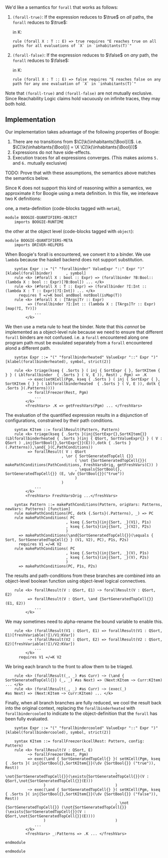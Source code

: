 We'd like a semantics for `forall` that works as follows:

1.  `(forall-true)`: If the expression reduces to $\true$ on *all* paths, the `forall` reduces to $\true$:

    in K:

    ```
    rule (forall X : T :: E) => true requires "E reaches true on all paths for all evaluations of `X` in `inhabitants(T)`"
    ```

2.  `(forall-false)`: If the expression reduces to $\false$ on *any* path, the `forall` reduces to $\false$: 

    in K:

    ```
    rule (forall X : T :: E) => false requires "E reaches false on any path for any one evaluation of `X` in `inhabitants(T)`"
    ```

Note that `(forall-true)` and `(forall-false)` are not mutually exclusive.
Since Reachability Logic claims hold vacuously on infinite traces, they may both hold. 

## Implementation

Our implementation takes advantage of the following properties of Boogie:

1. There are no transitions from $\C[\k(\inhabitants{\Bool})]$. i.e. $\C[\k(\inhabitants{\Bool})] = \X \C[\k(\inhabitants{\Bool})]$
2. Expressions do not have side-effects.
3. Execution traces for all expressions converges. (This makes axioms `5.` and `6.` mutually exclusive)

TODO: Prove that with these assumptions, the semantics above matches the semantics below.

Since K does not support this kind of reasoning within a semantics, we approximate it for Boogie using a meta definition.
In this file, we interleave two K definitions:

one, a meta-definition (code-blocks tagged with `metak`),

```objectk
module BOOGIE-QUANTIFIERS-OBJECT
    imports BOOGIE-RUNTIME
```

the other at the object level (code-blocks tagged with `object`):

```metak
module BOOGIE-QUANTIFIERS-META
    imports DRIVER-HELPERS
```

When Boogie's forall is encountered, we convert it to a binder. We use `lambda` because the haskell backend does not support substitution.

```objectk
    syntax Expr ::= "(" "forallbinder" ValueExpr "::" Expr ")"  [klabel(forallbinder)      , symbol]
    rule <k> (#forall X : bool :: Expr) => (forallbinder ?B:Bool:: (lambda X : bool :: Expr)[?B:Bool]) ... </k>
    rule <k> (#forall X : T :: Expr) => (forallbinder ?I:Int :: (lambda X : T :: Expr)[?I:Int]) ... </k>
      requires T =/=K bool andBool notBool(isMap(T))
    rule <k> (#forall X : [TArgs]Tr :: Expr)
          => (forallbinder ?I:Int :: (lambda X : [TArgs]Tr :: Expr)[map(?I, Tr)])
             ...
         </k>
```

We then use a meta rule to heat the binder.
Note that this *cannot* be implemented as a object-level rule because we need to ensure that different `forall` binders are not confused.
i.e. a `forall` encountered along one program path must be evaulated separately from a `forall` encountered alond a different path.

```objectk
    syntax Expr ::= "(" "forallbinderheated" ValueExpr "::" Expr ")"  [klabel(forallbinderheated), symbol, strict(2)]
```

```metak
    rule <k> triage(kseq { .Sorts } ( inj { SortExpr { }, SortKItem { } } ( Lblforallbinder  { .Sorts } ( V, E )), Rest) , Pgm) => .K
          ~> exec(setKCell(Pgm, kseq { .Sorts } ( inj { SortExpr { }, SortKItem { } } ( Lblforallbinderheated  { .Sorts } ( V, E )), dotk { .Sorts }(.Patterns))))
          ~> forallFreezer(Rest, Pgm)
             ...
         </k>
         <freshVars> .K => getFreshVars(Pgm) ... </freshVars>
```

The evaluation of the quantified expression results in a disjunction of configurations, constrained by their path conditions.

```metak
    syntax KItem ::= forallResult(Pattern, Pattern)
    rule <k> triage(kseq { .Sorts }(inj{SortExpr{},SortKItem{}}(Lblforallbinderheated { .Sorts }(inj { QSort, SortValueExpr{} } ( V : QSort ) ,inj{SortBool{},SortExpr{}}(E))),dotk { .Sorts }(.Patterns)),\and{_}(C,PathConditions))
          => forallResult( V : QSort
                         , \or { SortGeneratedTopCell {}}
                               ( \not {SortGeneratedTopCell{}}( makePathConditions(PathConditions, FreshVarsOrig, getFreshVars(C)) )
                               , \equals{SortBool{}, SortGeneratedTopCell{}} (E, \dv {SortBool{}}("true"))
                               )
                         )
             ...
         </k>
         <freshVars> FreshVarsOrig ...</freshVars>
```

```metak
    syntax Pattern ::= makePathConditions(Pattern, origVars: Patterns, newVars: Patterns) [function] 
    rule makePathConditions(PC, dotk {.Sorts}(.Patterns), _) => PC
    rule makePathConditions( PC
                           , kseq {.Sorts}(inj{Sort, _}(V1), P1s)
                           , kseq {.Sorts}(inj{Sort, _}(V2), P2s)
                           )
      => makePathConditions(\and{SortGeneratedTopCell{}}(\equals { Sort, SortGeneratedTopCell{} } (V1, V2), PC), P1s, P2s)
      requires V1 =/=K V2
    rule makePathConditions( PC
                           , kseq {.Sorts}(inj{Sort, _}(V), P1s)
                           , kseq {.Sorts}(inj{Sort, _}(V), P2s)
                           )
      => makePathConditions(PC, P1s, P2s)
```

The results and path-conditions from these branches are combined into an object-level boolean function using object-level logical connectives.

```metak
    rule <k> forallResult(V : QSort, E1) ~> forallResult(V : QSort, E2)
          => forallResult(V : QSort, \and {SortGeneratedTopCell{}} (E1, E2))
             ...
         </k>
```

We may sometimes need to alpha-rename the bound variable to enable this.

```metak
    rule <k> (forallResult(V1 : QSort, E1) => forallResult(V1 : QSort, E1)[freshVariable(!I)/V1:KVar])
          ~> (forallResult(V2 : QSort, E2) => forallResult(V2 : QSort, E2)[freshVariable(!I)/V2:KVar])
             ...
         </k>
      requires V1 =/=K V2
```

We bring each branch to the front to allow them to be triaged.

```metak
    rule <k> (forallResult(_, _) #as Curr) ~> (\and { SortGeneratedTopCell{}} (_, _) #as Next) => (Next:KItem ~> Curr:KItem) ... </k>
    rule <k> (forallResult(_, _) #as Curr) ~> (exec(_)                               #as Next) => (Next:KItem ~> Curr:KItem) ... </k>
```

Finally, when all branch branches are fully reduced, we cool the result back into the original context,
replacing the `forallbinderheated` with `forallbindercooled` to indicate to the object-definition that the `forall` has been fully evaluated.

```objectk
    syntax Expr ::= "(" "forallbindercooled" ValueExpr "::" Expr ")"  [klabel(forallbindercooled), symbol, strict(2)]
```

```metak
    syntax KItem ::= forallFreezer(kcellRest: Pattern, config: Pattern)
    rule <k> forallResult(V : QSort, E)
          ~> forallFreezer(Rest, Pgm)
          => exec(\and { SortGeneratedTopCell{} }( setKCell(Pgm, kseq { .Sorts }( inj{SortBool{},SortKItem{}}(\dv {SortBool{}} ("true")), Rest))
                                                 , \not{SortGeneratedTopCell{}}(\exists{SortGeneratedTopCell{}}(V : QSort,\not{SortGeneratedTopCell{}}(E)))
                 )                               )
          ~> exec(\and { SortGeneratedTopCell{} }( setKCell(Pgm, kseq { .Sorts }( inj{SortBool{},SortKItem{}}(\dv {SortBool{}} ("false")), Rest))
                                                 , \not {SortGeneratedTopCell{}} (\not{SortGeneratedTopCell{}}(\exists{SortGeneratedTopCell{}}(V : QSort,\not{SortGeneratedTopCell{}}(E))))
                 )                               )
             ...
         </k>
         <freshVars> _:Patterns => .K ... </freshVars>
```

```objectk
endmodule
```

```metak
endmodule
```
